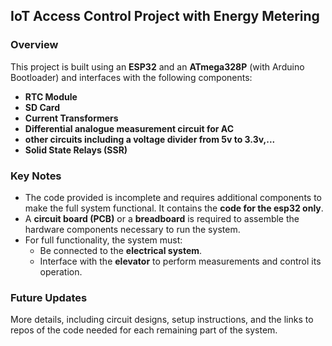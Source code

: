 
## IoT Access Control Project with Energy Metering

### Overview
This project is built using an **ESP32** and an **ATmega328P** (with Arduino Bootloader) and interfaces with the following components:  
- **RTC Module**  
- **SD Card**  
- **Current Transformers**  
- **Differential analogue measurement circuit for AC**  
- **other circuits including a voltage divider from 5v to 3.3v,...**
- **Solid State Relays (SSR)**  

### Key Notes
- The code provided is incomplete and requires additional components to make the full system functional.  It contains the **code for the esp32 only**.
- A **circuit board (PCB)** or a **breadboard** is required to assemble the hardware components necessary to run the system.  
- For full functionality, the system must:  
  - Be connected to the **electrical system**.  
  - Interface with the **elevator** to perform measurements and control its operation.  

### Future Updates
More details, including circuit designs, setup instructions, and the links to repos of the code needed for each remaining part of the system.
